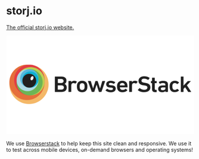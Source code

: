 # storj.io

[The official storj.io website.](https://storj.io)

![Browserstack Logo](https://github.com/storj/storj.io/raw/master/static/img/browserstack-logo.png)

We use [Browserstack](http://github.com) to help keep this site clean and responsive. We use it to test across mobile devices, on-demand browsers and operating systems!

